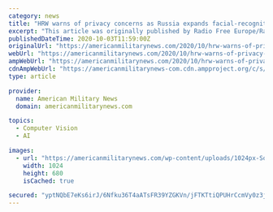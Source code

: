 ```yaml
---
category: news
title: "HRW warns of privacy concerns as Russia expands facial-recognition systems"
excerpt: "This article was originally published by Radio Free Europe/Radio Liberty and is reprinted with permission. Human Rights Watch (HRW) has criticized Russia's plans to expand the use of \"invasi"
publishedDateTime: 2020-10-03T11:59:00Z
originalUrl: "https://americanmilitarynews.com/2020/10/hrw-warns-of-privacy-concerns-as-russia-expands-facial-recognition-systems/amp/"
webUrl: "https://americanmilitarynews.com/2020/10/hrw-warns-of-privacy-concerns-as-russia-expands-facial-recognition-systems/amp/"
ampWebUrl: "https://americanmilitarynews.com/2020/10/hrw-warns-of-privacy-concerns-as-russia-expands-facial-recognition-systems/amp/"
cdnAmpWebUrl: "https://americanmilitarynews-com.cdn.ampproject.org/c/s/americanmilitarynews.com/2020/10/hrw-warns-of-privacy-concerns-as-russia-expands-facial-recognition-systems/amp/"
type: article

provider:
  name: American Military News
  domain: americanmilitarynews.com

topics:
  - Computer Vision
  - AI

images:
  - url: "https://americanmilitarynews.com/wp-content/uploads/1024px-Soviet_Motorised_CCTV_camera_-_panoramio-1024x680.jpg"
    width: 1024
    height: 680
    isCached: true

secured: "yptNQbE7eKs6irJ/6Nfku36T4aATsFR39YZGKVn/jFTKTtiQPUHrCcmVy0z3jUzJf8qJQqC0WPBcjBzBy3iQc5UKEM1d9hqky0DHQE2AEMkdh1F6G+TgOq6IUumks5MiuffJMjhsrN54oRujrrQDAJrkOUZFOvL+EG0jpUDYuUvOb0XEfW/caQ/MZm1Xpj3XOmYc1/65JVSSX+AV5hnpeurZoCYe/TgbqD9PCWyCCynLEQXDu9PtRz/t+eWmq83guB3zOEyTqqtSuLc09bRrVbSuv1cWw+FzS6Uha3AYun2v2H87z8zDUNd0TLsZ6lEwXr81QsSosg2YFcuEYfkPCko7M688mYjLoE3QY6WR/q8=;t3bZ7eNPZpeq6efG9qsanQ=="
---
```


